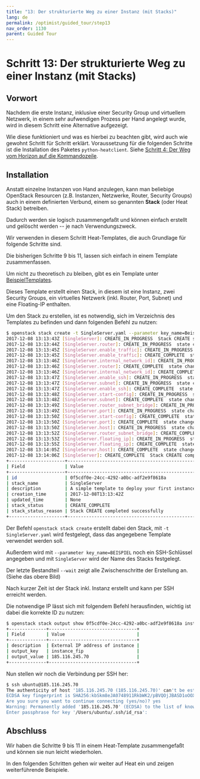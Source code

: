 ```yaml
---
title: "13: Der strukturierte Weg zu einer Instanz (mit Stacks)"
lang: de
permalink: /optimist/guided_tour/step13
nav_order: 1130
parent: Guided Tour
---
```


Schritt 13: Der strukturierte Weg zu einer Instanz (mit Stacks)
===============================================================

Vorwort
-------

Nachdem die erste Instanz, inklusive einer Security Group und virtuellem
Netzwerk, in einem sehr aufwendigen Prozess per Hand angelegt wurde,
wird in diesem Schritt eine Alternative aufgezeigt.

Wie diese funktioniert und was es hierbei zu beachten gibt, wird auch
wie gewohnt Schritt für Schritt erklärt. Voraussetzung für die folgenden
Schritte ist die Installation des Paketes `python-heatclient`.
Siehe [Schritt 4: Der Weg vom Horizon auf die Kommandozeile](/de/optimist/guided_tour/step04).


Installation
-------------

Anstatt einzelne Instanzen von Hand anzulegen, kann man beliebige
OpenStack Resourcen (z.B. Instanzen, Netzwerke, Router, Security Groups)
auch in einem definierten Verbund, einem so genannten **Stack** (oder Heat
Stack) betreiben.

Dadurch werden sie logisch zusammengefaßt und können einfach erstellt
und gelöscht werden -- je nach Verwendungszweck.

Wir verwenden in diesem Schritt Heat-Templates, die auch Grundlage für
folgende Schritte sind.

Die bisherigen Schritte 9 bis 11, lassen sich einfach in einem Template
zusammenfassen.

Um nicht zu theoretisch zu bleiben, gibt es ein Template unter [BeispielTemplates](https://github.com/innovocloud/openstack_examples/tree/master/heat/templates).

Dieses Template erstellt einen Stack, in diesem ist eine Instanz, zwei
Security Groups, ein virtuelles Netzwerk (inkl. Router, Port, Subnet)
und eine Floating-IP enthalten.

Um den Stack zu erstellen, ist es notwendig, sich im Verzeichnis des
Templates zu befinden und dann folgenden Befehl zu nutzen: 

```bash
$ openstack stack create -t SingleServer.yaml --parameter key_name=Beispiel SingleServer --wait
2017-12-08 13:13:43Z [SingleServer]: CREATE_IN_PROGRESS  Stack CREATE started
2017-12-08 13:13:44Z [SingleServer.router]: CREATE_IN_PROGRESS  state changed
2017-12-08 13:13:45Z [SingleServer.enable_traffic]: CREATE_IN_PROGRESS  state changed
2017-12-08 13:13:45Z [SingleServer.enable_traffic]: CREATE_COMPLETE  state changed
2017-12-08 13:13:46Z [SingleServer.internal_network_id]: CREATE_IN_PROGRESS  state changed
2017-12-08 13:13:46Z [SingleServer.router]: CREATE_COMPLETE  state changed
2017-12-08 13:13:46Z [SingleServer.internal_network_id]: CREATE_COMPLETE  state changed
2017-12-08 13:13:47Z [SingleServer.enable_ssh]: CREATE_IN_PROGRESS  state changed
2017-12-08 13:13:47Z [SingleServer.subnet]: CREATE_IN_PROGRESS  state changed
2017-12-08 13:13:47Z [SingleServer.enable_ssh]: CREATE_COMPLETE  state changed
2017-12-08 13:13:48Z [SingleServer.start-config]: CREATE_IN_PROGRESS  state changed
2017-12-08 13:13:48Z [SingleServer.subnet]: CREATE_COMPLETE  state changed
2017-12-08 13:13:49Z [SingleServer.router_subnet_bridge]: CREATE_IN_PROGRESS  state changed
2017-12-08 13:13:49Z [SingleServer.port]: CREATE_IN_PROGRESS  state changed
2017-12-08 13:13:50Z [SingleServer.start-config]: CREATE_COMPLETE  state changed
2017-12-08 13:13:50Z [SingleServer.port]: CREATE_COMPLETE  state changed
2017-12-08 13:13:50Z [SingleServer.host]: CREATE_IN_PROGRESS  state changed
2017-12-08 13:13:52Z [SingleServer.router_subnet_bridge]: CREATE_COMPLETE  state changed
2017-12-08 13:13:53Z [SingleServer.floating_ip]: CREATE_IN_PROGRESS  state changed
2017-12-08 13:13:55Z [SingleServer.floating_ip]: CREATE_COMPLETE  state changed
2017-12-08 13:14:05Z [SingleServer.host]: CREATE_COMPLETE  state changed
2017-12-08 13:14:06Z [SingleServer]: CREATE_COMPLETE  Stack CREATE completed successfully
+---------------------+-------------------------------------------------+
| Field               | Value                                           |
+---------------------+-------------------------------------------------+
| id                  | 0f5cdf0e-24cc-4292-a0bc-adf2e9f8618a            |
| stack_name          | SingleServer                                    |
| description         | A simple template to deploy your first instance |
| creation_time       | 2017-12-08T13:13:42Z                            |
| updated_time        | None                                            |
| stack_status        | CREATE_COMPLETE                                 |
| stack_status_reason | Stack CREATE completed successfully             |
+---------------------+-------------------------------------------------+
```

Der Befehl `openstack stack create` erstellt dabei den Stack, mit
`-t SingleServer.yaml` wird festgelegt, dass das angegebene Template
verwendet werden soll.

Außerdem wird mit `--parameter key_name=BEISPIEL` noch ein SSH-Schlüssel
angegeben und mit `SingleServer` wird der Name des Stacks festgelegt.

Der letzte Bestandteil `--wait` zeigt alle Zwischenschritte der
Erstellung an. (Siehe das obere Bild)


Nach kurzer Zeit ist der Stack inkl. Instanz erstellt und kann per SSH
erreicht werden.

Die notwendige IP lässt sich mit folgendem Befehl herausfinden, wichtig
ist dabei die korrekte ID zu nutzen:

```bash
$ openstack stack output show 0f5cdf0e-24cc-4292-a0bc-adf2e9f8618a instance_fip
+--------------+---------------------------------+
| Field        | Value                           |
+--------------+---------------------------------+
| description  | External IP address of instance |
| output_key   | instance_fip                    |
| output_value | 185.116.245.70                  |
+--------------+---------------------------------+
```

Nun stellen wir noch die Verbindung per SSH her:

```bash
$ ssh ubuntu@185.116.245.70
The authenticity of host '185.116.245.70 (185.116.245.70)' can't be established.
ECDSA key fingerprint is SHA256:kbSkm8eJA0748911RkbWK2/pBVQOjJBASD1oOOXalk.
Are you sure you want to continue connecting (yes/no)? yes
Warning: Permanently added '185.116.245.70' (ECDSA) to the list of known hosts.
Enter passphrase for key '/Users/ubuntu/.ssh/id_rsa':
```

Abschluss
---------

Wir haben die Schritte 9 bis 11 in einem Heat-Template zusammengefaßt
und können sie nun leicht wiederholen.

In den folgenden Schritten gehen wir weiter auf Heat ein und zeigen
weiterführende Beispiele.

